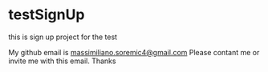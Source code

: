 # testSignUp
this is sign up project for the test

My github email is massimiliano.soremic4@gmail.com
Please contant me or invite me with this email.
Thanks
